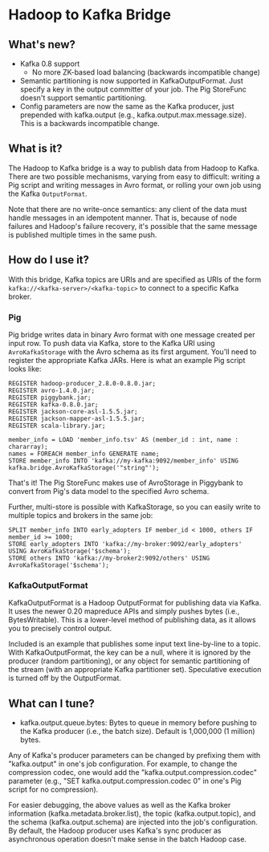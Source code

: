 Hadoop to Kafka Bridge
======================

What's new?
-----------

* Kafka 0.8 support
  * No more ZK-based load balancing (backwards incompatible change)
* Semantic partitioning is now supported in KafkaOutputFormat. Just specify a
  key in the output committer of your job. The Pig StoreFunc doesn't support
  semantic partitioning.
* Config parameters are now the same as the Kafka producer, just prepended with
  kafka.output (e.g., kafka.output.max.message.size). This is a backwards
  incompatible change.

What is it?
-----------

The Hadoop to Kafka bridge is a way to publish data from Hadoop to Kafka. There
are two possible mechanisms, varying from easy to difficult: writing a Pig
script and writing messages in Avro format, or rolling your own job using the
Kafka `OutputFormat`. 

Note that there are no write-once semantics: any client of the data must handle
messages in an idempotent manner. That is, because of node failures and
Hadoop's failure recovery, it's possible that the same message is published
multiple times in the same push.

How do I use it?
----------------

With this bridge, Kafka topics are URIs and are specified as URIs of the form
`kafka://<kafka-server>/<kafka-topic>` to connect to a specific Kafka broker.

### Pig ###

Pig bridge writes data in binary Avro format with one message created per input
row. To push data via Kafka, store to the Kafka URI using `AvroKafkaStorage`
with the Avro schema as its first argument. You'll need to register the
appropriate Kafka JARs. Here is what an example Pig script looks like:

    REGISTER hadoop-producer_2.8.0-0.8.0.jar;
    REGISTER avro-1.4.0.jar;
    REGISTER piggybank.jar;
    REGISTER kafka-0.8.0.jar;
    REGISTER jackson-core-asl-1.5.5.jar;
    REGISTER jackson-mapper-asl-1.5.5.jar;
    REGISTER scala-library.jar;

    member_info = LOAD 'member_info.tsv' AS (member_id : int, name : chararray);
    names = FOREACH member_info GENERATE name;
    STORE member_info INTO 'kafka://my-kafka:9092/member_info' USING kafka.bridge.AvroKafkaStorage('"string"');

That's it! The Pig StoreFunc makes use of AvroStorage in Piggybank to convert
from Pig's data model to the specified Avro schema.

Further, multi-store is possible with KafkaStorage, so you can easily write to
multiple topics and brokers in the same job:

    SPLIT member_info INTO early_adopters IF member_id < 1000, others IF member_id >= 1000;
    STORE early_adopters INTO 'kafka://my-broker:9092/early_adopters' USING AvroKafkaStorage('$schema');
    STORE others INTO 'kafka://my-broker2:9092/others' USING AvroKafkaStorage('$schema');

### KafkaOutputFormat ###

KafkaOutputFormat is a Hadoop OutputFormat for publishing data via Kafka. It
uses the newer 0.20 mapreduce APIs and simply pushes bytes (i.e.,
BytesWritable). This is a lower-level method of publishing data, as it allows
you to precisely control output.

Included is an example that publishes some input text line-by-line to a topic.
With KafkaOutputFormat, the key can be a null, where it is ignored by the
producer (random partitioning), or any object for semantic partitioning of the
stream (with an appropriate Kafka partitioner set). Speculative execution is
turned off by the OutputFormat.

What can I tune?
----------------

* kafka.output.queue.bytes: Bytes to queue in memory before pushing to the Kafka
  producer (i.e., the batch size). Default is 1,000,000 (1 million) bytes.

Any of Kafka's producer parameters can be changed by prefixing them with
"kafka.output" in one's job configuration. For example, to change the
compression codec, one would add the "kafka.output.compression.codec" parameter
(e.g., "SET kafka.output.compression.codec 0" in one's Pig script for no
compression). 

For easier debugging, the above values as well as the Kafka broker information
(kafka.metadata.broker.list), the topic (kafka.output.topic), and the schema
(kafka.output.schema) are injected into the job's configuration. By default,
the Hadoop producer uses Kafka's sync producer as asynchronous operation
doesn't make sense in the batch Hadoop case.

